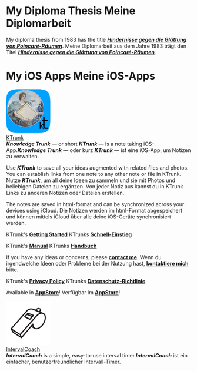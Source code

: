 <h1>
  <span class="en">My Diploma Thesis</span>
  <span class="de">Meine Diplomarbeit</span>
</h1>
<p>
  <span class="en">My diploma thesis from 1983 has the title <b><i><a href="Diplomarbeit/Diplomarbeit.pdf">Hindernisse gegen die Glättung von Poincaré-Räumen</a></i></b>.</span>
  <span class="de">Meine Diplomarbeit aus dem Jahre 1983 trägt den Titel <b><i><a href="Diplomarbeit/Diplomarbeit.pdf">Hindernisse gegen die Glättung von Poincaré-Räumen</a></i></b>.</span>
</p>

<h1>
  <span class="en">My iOS Apps</span>
  <span class="de">Meine iOS-Apps</span>
</h1>
<div class="logoRow">
  <div class="logoColumn logoColumnLeft">
    <a href="IntervalCoach/index.html"><img src="KTrunk/logo120.png"></a>
  </div>
  <div class="logoColumn logoColumnRight">
    <div class="vCentered">
      <div class="logoTitle"><a href="IntervalCoach/index.html">KTrunk</a></div>
      <div class="logoDescription"><span class="en"><b><i>Knowledge Trunk</i></b> — or short <b><i>KTrunk</i></b> — is a note taking iOS-App.</span><span class="de"><b><i>Knowledge Trunk</i></b> — oder kurz <b><i>KTrunk</i></b> — ist eine iOS-App, um Notizen zu verwalten.</span></div>
    </div>
  </div>
</div>
<p>
  <span class="en">Use <b><i>KTrunk</i></b> to save all your ideas augmented with related files and photos. You can establish links from one note to any other note or file in KTrunk.</span>
  <span class="de">Nutze <b><i>KTrunk</i></b>, um all deine Ideen zu sammeln und sie mit Photos und beliebigen Dateien zu ergänzen. Von jeder Notiz aus kannst du in KTrunk Links zu anderen Notizen oder Dateien erstellen.</span>
</p>
<p>
  <span class="en">The notes are saved in html-format and can be synchronized across your devices using iCloud.</span>
  <span class="de">Die Notizen werden im html-Format abgespeichert und können mittels iCloud über alle deine iOS-Geräte synchronisiert werden.</span>
</p>
<p class="hint">
  <span class="en">KTrunk's <b><a href="KTrunk/GettingStarted.html">Getting Started</a></b></span>
  <span class="de">KTrunks <b><a href="KTrunk/GettingStarted.html">Schnell-Einstieg</a></b></span> 
</p>
<p class="hint">
  <span class="en">KTrunk's <b><a href="KTrunk/Manual.html">Manual</a></b></span>
  <span class="de">KTrunks <b><a href="KTrunk/Manual.html">Handbuch</a></b></span> 
</p>
<p class="hint">
  <span class="en">If you have any ideas or concerns, please <b><a href="mailto:cl.schuetzdeller@icloud.com">contact me</a></b>.</span>
  <span class="de">Wenn du irgendwelche Ideen oder Probleme bei der Nutzung hast, <b><a href="mailto:cl.schuetzdeller@icloud.com">kontaktiere mich</a></b> bitte.</span> 
</p>
<p class="hint">
  <span class="en">KTrunk's <b><a href="KTrunk/PrivacyPolicy.html">Privacy Policy</a></b></span>
  <span class="de">KTrunks <b><a href="KTrunk/PrivacyPolicy.html">Datenschutz-Richtlinie</a></b></span> 
</p>       
<p class="hint">
  <span class="en">Available in <b><a href="https://apps.apple.com/de/app/ktrunk/id1543722029">AppStore</a></b>!</span>
  <span class="de">Verfügbar im <b><a href="https://apps.apple.com/de/app/ktrunk/id1543722029">AppStore</a></b>!</span> 
</p>

<div class="logoRow">
  <div class="logoColumn logoColumnLeft">
    <a href="IntervalCoach/index.html"><img src="IntervalCoach/logo120.png"></a>
  </div>
  <div class="logoColumn logoColumnRight">
    <div class="vCentered">
      <div class="logoTitle"><a href="IntervalCoach/index.html">IntervalCoach</a></div>
      <div class="logoDescription"><span class="en"><b><i>IntervalCoach</i></b> is a simple, easy-to-use interval timer.</span><span class="de"><b><i>IntervalCoach</i></b> ist ein einfacher, benutzerfreundlicher Intervall-Timer.</span></div>
    </div>
  </div>
</div>
